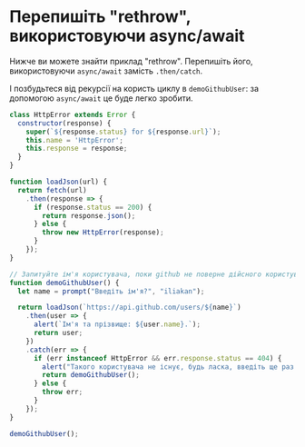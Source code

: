 
# Перепишіть "rethrow", використовуючи async/await

Нижче ви можете знайти приклад "rethrow". Перепишіть його, використовуючи `async/await` замість `.then/catch`.

І позбудьтеся від рекурсії на користь циклу в `demoGithubUser`: за допомогою `async/await` це буде легко зробити.

```js run
class HttpError extends Error {
  constructor(response) {
    super(`${response.status} for ${response.url}`);
    this.name = 'HttpError';
    this.response = response;
  }
}

function loadJson(url) {
  return fetch(url)
    .then(response => {
      if (response.status == 200) {
        return response.json();
      } else {
        throw new HttpError(response);
      }
    });
}

// Запитуйте ім'я користувача, поки github не поверне дійсного користувача
function demoGithubUser() {
  let name = prompt("Введіть ім'я?", "iliakan");

  return loadJson(`https://api.github.com/users/${name}`)
    .then(user => {
      alert(`Ім'я та прізвище: ${user.name}.`);
      return user;
    })
    .catch(err => {
      if (err instanceof HttpError && err.response.status == 404) {
        alert("Такого користувача не існує, будь ласка, введіть ще раз.");
        return demoGithubUser();
      } else {
        throw err;
      }
    });
}

demoGithubUser();
```
